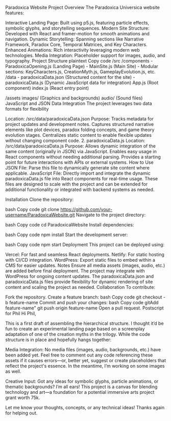 Paradoxica Website Project Overview
The Paradoxica Universica website features:

Interactive Landing Page: Built using p5.js, featuring particle effects, symbolic glyphs, and storytelling sequences.
Modern Site Structure: Developed with React and framer-motion for smooth animations and navigation.
Dynamic Storytelling: Spanning sections like Narrative Framework, Paradox Core, Temporal Matrices, and Key Characters.
Enhanced Animations: Rich interactivity leveraging modern web technologies.
Media Integration: Placeholder support for images, audio, and typography.
Project Structure
plaintext
Copy code
/src
  /components
    - ParadoxicaOpening.js (Landing Page)
    - MainSite.js (Main Site)
    - Modular sections: KeyCharacters.js, CreationMyth.js, GameplayEvolution.js, etc.
  /data
    - paradoxicaData.json (Structured content for the site)
    - paradoxicaData.js (Dynamic JavaScript data for integration)
  App.js (Root component)
  index.js (React entry point)

/assets
  images/ (Graphics and backgrounds)
  audio/ (Sound files)
JavaScript and JSON Data Integration
The project leverages two data formats for flexibility

Location: /src/data/paradoxicaData.json
Purpose:
Tracks metadata for project updates and development notes.
Captures structured narrative elements like plot devices, paradox folding concepts, and game theory evolution stages.
Centralizes static content to enable flexible updates without changing component code.
2. paradoxicaData.js
Location: /src/data/paradoxicaData.js
Purpose:
Allows dynamic integration of the same content (originally in JSON) via JavaScript.
Enables easy usage in React components without needing additional parsing.
Provides a starting point for future interactions with APIs or external systems.
How to Use
JSON File: Parse this file to dynamically generate site content where applicable.
JavaScript File: Directly import and integrate the dynamic paradoxicaData.js file into React components for real-time usage.
These files are designed to scale with the project and can be extended for additional functionality or integrated with backend systems as needed.

Installation
Clone the repository:

bash
Copy code
git clone https://github.com/your-username/ParadoxicaWebsite.git
Navigate to the project directory:

bash
Copy code
cd ParadoxicaWebsite
Install dependencies:

bash
Copy code
npm install
Start the development server:

bash
Copy code
npm start
Deployment
This project can be deployed using:

Vercel: For fast and seamless React deployments.
Netlify: For static hosting with CI/CD integration.
WordPress: Export static files to embed within a CMS for easier updates.
Notes
Ensure all media assets (images, audio, etc.) are added before final deployment.
The project may integrate with WordPress for ongoing content updates.
The paradoxicaData.json and paradoxicaData.js files provide flexibility for dynamic rendering of site content and scaling the project as needed.
Collaboration
To contribute:

Fork the repository.
Create a feature branch:
bash
Copy code
git checkout -b feature-name
Commit and push your changes:
bash
Copy code
gitAdd feature-name"
git push origin feature-name
Open a pull request.
Postscript for Phil
Hi Phil,

This is a first draft of assembling the hierarchical structure. I thought it’d be fun to create an experimental landing page based on a screenplay adaptation of one of the creation myths in the trilogy. While the code structure is in place and hopefully hangs together:

Media Integration:
No media files (images, audio, backgrounds, etc.) have been added yet. Feel free to comment out any code referencing these assets if it causes errors—or, better yet, suggest or create placeholders that reflect the project's essence. In the meantime, I’m working on some images as well.

Creative Input:
Got any ideas for symbolic glyphs, particle animations, or thematic backgrounds? I’m all ears! This project is a canvas for blending technology and art—a foundation for a potential immersive arts project grant worth 75k.

Let me know your thoughts, concepts, or any technical ideas! Thanks again for helping out.
